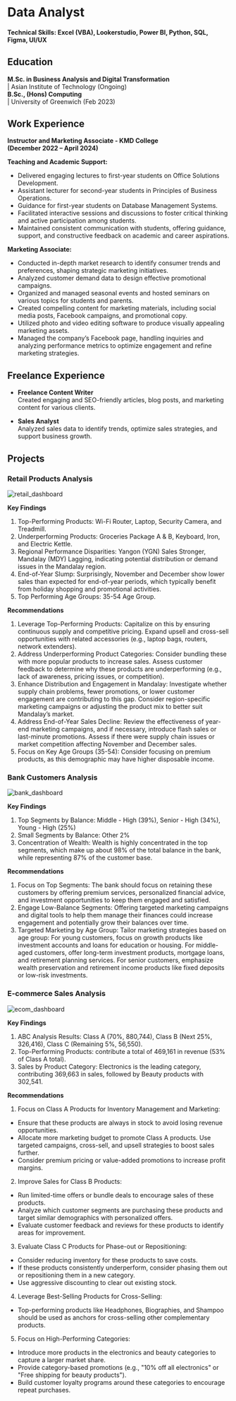 # Data Analyst

#### Technical Skills:  Excel (VBA), Lookerstudio, Power BI, Python, SQL, Figma, UI/UX

## Education	
**M.Sc. in Business Analysis and Digital Transformation**  
| Asian Institute of Technology (Ongoing)  
**B.Sc., (Hons) Computing**  
| University of Greenwich (Feb 2023)

## Work Experience
**Instructor and Marketing Associate -
KMD College  
(December 2022 – April 2024)**

  **Teaching and Academic Support:**
  
  - Delivered engaging lectures to first-year students on Office Solutions Development.
  - Assistant lecturer for second-year students in Principles of Business Operations.
  - Guidance for first-year students on Database Management Systems.
  - Facilitated interactive sessions and discussions to foster critical thinking and active participation among students.
  - Maintained consistent communication with students, offering guidance, support, and constructive feedback on academic and career aspirations.

  **Marketing Associate:**
  
  - Conducted in-depth market research to identify consumer trends and preferences, shaping strategic marketing initiatives.
  - Analyzed customer demand data to design effective promotional campaigns.
  - Organized and managed seasonal events and hosted seminars on various topics for students and parents.
  - Created compelling content for marketing materials, including social media posts, Facebook campaigns, and promotional copy.
  - Utilized photo and video editing software to produce visually appealing marketing assets.
  - Managed the company’s Facebook page, handling inquiries and analyzing performance metrics to optimize engagement and refine marketing strategies.

## Freelance Experience

- **Freelance Content Writer**  
  Created engaging and SEO-friendly articles, blog posts, and marketing content for various clients.

- **Sales Analyst**  
  Analyzed sales data to identify trends, optimize sales strategies, and support business growth.

## Projects
### Retail Products Analysis

![retail_dashboard](/assets/img/Retail_Dashboard.png)

**Key Findings**
1.	Top-Performing Products: Wi-Fi Router, Laptop, Security Camera, and Treadmill.
2.	Underperforming Products: Groceries Package A & B, Keyboard, Iron, and Electric Kettle.
3.	Regional Performance Disparities: Yangon (YGN) Sales Stronger, Mandalay (MDY) Lagging, indicating potential distribution or demand issues in the Mandalay region.
4.	End-of-Year Slump: Surprisingly, November and December show lower sales than expected for end-of-year periods, which typically benefit from holiday shopping and promotional activities.
5.	Top Performing Age Groups: 35-54 Age Group.
	
	
**Recommendations**
1.	Leverage Top-Performing Products: Capitalize on this by ensuring continuous supply and competitive pricing. Expand upsell and cross-sell opportunities with related accessories (e.g., laptop bags, routers, network extenders).
2.	Address Underperforming Product Categories: Consider bundling these with more popular products to increase sales. Assess customer feedback to determine why these products are underperforming (e.g., lack of awareness, pricing issues, or competition).
3.	Enhance Distribution and Engagement in Mandalay: Investigate whether supply chain problems, fewer promotions, or lower customer engagement are contributing to this gap. Consider region-specific marketing campaigns or adjusting the product mix to better suit Mandalay’s market.
4.	Address End-of-Year Sales Decline: Review the effectiveness of year-end marketing campaigns, and if necessary, introduce flash sales or last-minute promotions. Assess if there were supply chain issues or market competition affecting November and December sales.
5.	Focus on Key Age Groups (35-54): Consider focusing on premium products, as this demographic may have higher disposable  income.

### Bank Customers Analysis

![bank_dashboard](/assets/img/Bank.png)

**Key Findings**
	
1.	Top Segments by Balance: Middle - High (39%), Senior - High (34%), Young - High (25%)
2.	Small Segments by Balance: Other 2%
3.	Concentration of Wealth: Wealth is highly concentrated in the top segments, which make up about
	98% of the total balance in the bank, while representing 87% of the customer base.
	
	
**Recommendations**
	
1.	Focus on Top Segments: The bank should focus on retaining these customers by offering premium
	services, personalized financial advice, and investment opportunities to keep them engaged and
	satisfied.
2.	Engage Low-Balance Segments: Offering targeted marketing campaigns and digital tools to help them
	manage their finances could increase engagement and potentially grow their balances over time.
3.	Targeted Marketing by Age Group: Tailor marketing strategies based on age group:
	For young customers, focus on growth products like investment accounts and loans for education or
	housing.
	For middle-aged customers, offer long-term investment products, mortgage loans, and retirement
	planning services.
	For senior customers, emphasize wealth preservation and retirement income products like fixed
	deposits or low-risk investments.


### E-commerce Sales Analysis

![ecom_dashboard](/assets/img/Ecom.png)

**Key Findings**	
	
1.	ABC Analysis Results: Class A (70%, 880,744), Class B (Next 25%, 326,416), Class C (Remaining 5%, 56,550).
2. 	Top-Performing Products: contribute a total of 469,161 in revenue (53% of Class A total).
3.	Sales by Product Category: Electronics is the leading category, contributing 369,663 in sales, followed by Beauty
	products with 302,541.
	
	
**Recommendations**	
	
1.	Focus on Class A Products for Inventory Management and Marketing:
- Ensure that these products are always in stock to avoid losing revenue opportunities.
- Allocate more marketing budget to promote Class A products. Use targeted campaigns, cross-sell, and upsell strategies
	to boost sales further.
- Consider premium pricing or value-added promotions to increase profit margins.
2.	Improve Sales for Class B Products:
   - Run limited-time offers or bundle deals to encourage sales of these products.
   - Analyze which customer segments are purchasing these products and target similar demographics with personalized offers.
   - Evaluate customer feedback and reviews for these products to identify areas for improvement.
3.	Evaluate Class C Products for Phase-out or Repositioning:
   - Consider reducing inventory for these products to save costs.
   - If these products consistently underperform, consider phasing them out or repositioning them in a new category.
   - Use aggressive discounting to clear out existing stock.
4.	Leverage Best-Selling Products for Cross-Selling:
   - Top-performing products like Headphones, Biographies, and Shampoo should be used as anchors for cross-selling other complementary products.
5.	Focus on High-Performing Categories:
   - Introduce more products in the electronics and beauty categories to capture a larger market share.
   - Provide category-based promotions (e.g., "10% off all electronics" or "Free shipping for beauty products").
   - Build customer loyalty programs around these categories to encourage repeat purchases.
